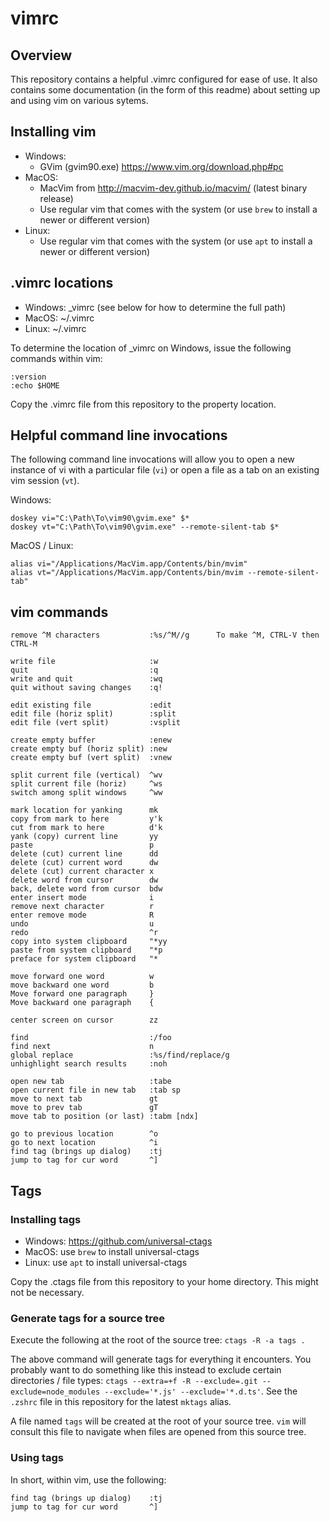 # vimrc

## Overview

This repository contains a helpful .vimrc configured for ease of use. It also contains some documentation (in the form of this readme) about setting up and using vim on various sytems.

## Installing vim

- Windows:
  - GVim (gvim90.exe) https://www.vim.org/download.php#pc
- MacOS:
  - MacVim from http://macvim-dev.github.io/macvim/ (latest binary release)
  - Use regular vim that comes with the system (or use `brew` to install a newer or different version)
- Linux:
  - Use regular vim that comes with the system (or use `apt` to install a newer or different version)

## .vimrc locations 

- Windows: _vimrc (see below for how to determine the full path)
- MacOS: ~/.vimrc
- Linux: ~/.vimrc

To determine the location of _vimrc on Windows, issue the following commands within vim:

```
:version
:echo $HOME
```

Copy the .vimrc file from this repository to the property location.

## Helpful command line invocations

The following command line invocations will allow you to open a new instance of vi with a particular file (`vi`) or open a file as a tab on an existing vim session (`vt`).

Windows:
```
doskey vi="C:\Path\To\vim90\gvim.exe" $* 
doskey vt="C:\Path\To\vim90\gvim.exe" --remote-silent-tab $* 
```

MacOS / Linux:
```
alias vi="/Applications/MacVim.app/Contents/bin/mvim"
alias vt="/Applications/MacVim.app/Contents/bin/mvim --remote-silent-tab"
```

## vim commands

```
remove ^M characters           :%s/^M//g      To make ^M, CTRL-V then CTRL-M

write file                     :w
quit                           :q
write and quit                 :wq
quit without saving changes    :q! 

edit existing file             :edit
edit file (horiz split)        :split
edit file (vert split)         :vsplit

create empty buffer            :enew
create empty buf (horiz split) :new
create empty buf (vert split)  :vnew

split current file (vertical)  ^wv
split current file (horiz)     ^ws
switch among split windows     ^ww

mark location for yanking      mk
copy from mark to here         y'k
cut from mark to here          d'k
yank (copy) current line       yy
paste                          p
delete (cut) current line      dd
delete (cut) current word      dw
delete (cut) current character x
delete word from cursor        dw
back, delete word from cursor  bdw
enter insert mode              i
remove next character          r
enter remove mode              R
undo                           u
redo                           ^r
copy into system clipboard     "*yy
paste from system clipboard    "*p
preface for system clipboard   "*

move forward one word          w
move backward one word         b
Move forward one paragraph     }
Move backward one paragraph    {

center screen on cursor        zz

find                           :/foo
find next                      n
global replace                 :%s/find/replace/g
unhighlight search results     :noh

open new tab                   :tabe
open current file in new tab   :tab sp
move to next tab               gt
move to prev tab               gT
move tab to position (or last) :tabm [ndx] 

go to previous location        ^o
go to next location            ^i
find tag (brings up dialog)    :tj
jump to tag for cur word       ^]
```

## Tags

### Installing tags

- Windows: https://github.com/universal-ctags
- MacOS: use `brew` to install universal-ctags
- Linux: use `apt` to install universal-ctags

Copy the .ctags file from this repository to your home directory. This might not be necessary.

### Generate tags for a source tree

Execute the following at the root of the source tree: `ctags -R -a tags .`

The above command will generate tags for everything it encounters. You probably want to do something like this instead to exclude certain directories / file types: `ctags --extra=+f -R --exclude=.git --exclude=node_modules --exclude='*.js' --exclude='*.d.ts'`. See the `.zshrc` file in this repository for the latest `mktags` alias.

A file named `tags` will be created at the root of your source tree. `vim` will consult this file to navigate when files are opened from this source tree.

### Using tags

In short, within vim, use the following:

```
find tag (brings up dialog)    :tj
jump to tag for cur word       ^]
```
